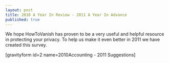 ```yaml
---
layout: post
title: 2010 A Year In Review - 2011 A Year In Advance
published: true
---
```

<p>We hope HowToVanish has proven to be a very useful and helpful resource in protecting your privacy. To help us make it even better in 2011 we have created this survey.</p>
<p>[gravityform id=2 name=2010Accounting - 2011 Suggestions]</p>
